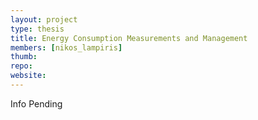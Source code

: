 ```yaml
---
layout: project
type: thesis
title: Energy Consumption Measurements and Management
members: [nikos_lampiris]
thumb:
repo:
website:
---
```

Info Pending
